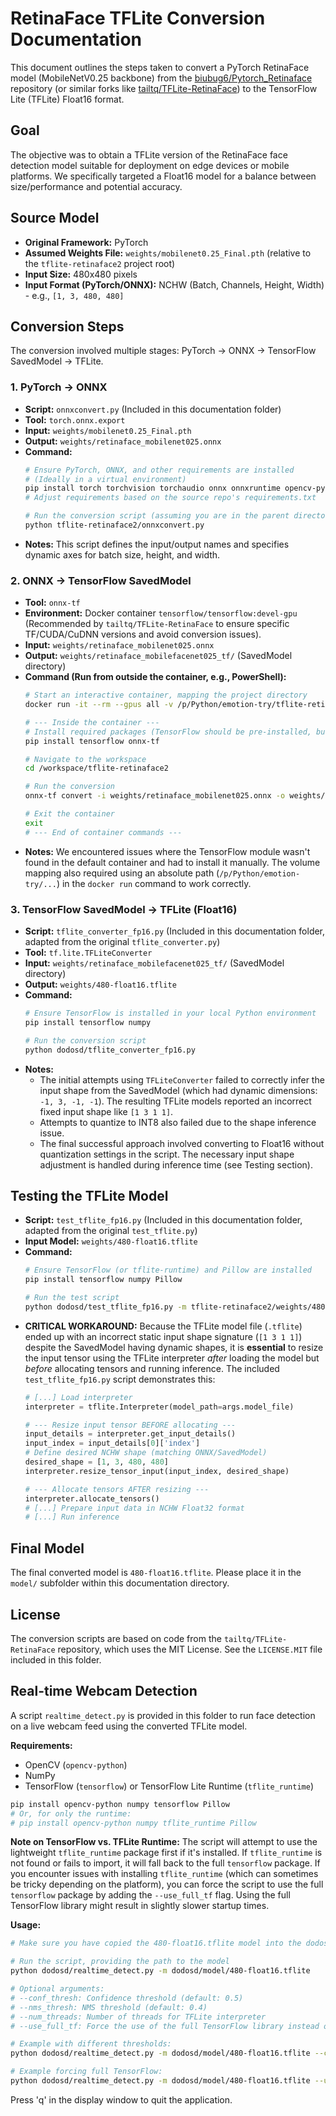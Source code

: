 # RetinaFace TFLite Conversion Documentation

This document outlines the steps taken to convert a PyTorch RetinaFace model (MobileNetV0.25 backbone) from the [biubug6/Pytorch_Retinaface](https://github.com/biubug6/Pytorch_Retinaface) repository (or similar forks like [tailtq/TFLite-RetinaFace](https://github.com/tailtq/TFLite-RetinaFace)) to the TensorFlow Lite (TFLite) Float16 format.

## Goal

The objective was to obtain a TFLite version of the RetinaFace face detection model suitable for deployment on edge devices or mobile platforms. We specifically targeted a Float16 model for a balance between size/performance and potential accuracy.

## Source Model

-   **Original Framework:** PyTorch
-   **Assumed Weights File:** `weights/mobilenet0.25_Final.pth` (relative to the `tflite-retinaface2` project root)
-   **Input Size:** 480x480 pixels
-   **Input Format (PyTorch/ONNX):** NCHW (Batch, Channels, Height, Width) - e.g., `[1, 3, 480, 480]`

## Conversion Steps

The conversion involved multiple stages: PyTorch -> ONNX -> TensorFlow SavedModel -> TFLite.

### 1. PyTorch -> ONNX

-   **Script:** `onnxconvert.py` (Included in this documentation folder)
-   **Tool:** `torch.onnx.export`
-   **Input:** `weights/mobilenet0.25_Final.pth`
-   **Output:** `weights/retinaface_mobilenet025.onnx`
-   **Command:**
    ```bash
    # Ensure PyTorch, ONNX, and other requirements are installed
    # (Ideally in a virtual environment)
    pip install torch torchvision torchaudio onnx onnxruntime opencv-python numpy
    # Adjust requirements based on the source repo's requirements.txt

    # Run the conversion script (assuming you are in the parent directory of tflite-retinaface2)
    python tflite-retinaface2/onnxconvert.py
    ```
-   **Notes:** This script defines the input/output names and specifies dynamic axes for batch size, height, and width.

### 2. ONNX -> TensorFlow SavedModel

-   **Tool:** `onnx-tf`
-   **Environment:** Docker container `tensorflow/tensorflow:devel-gpu` (Recommended by `tailtq/TFLite-RetinaFace` to ensure specific TF/CUDA/CuDNN versions and avoid conversion issues).
-   **Input:** `weights/retinaface_mobilenet025.onnx`
-   **Output:** `weights/retinaface_mobilefacenet025_tf/` (SavedModel directory)
-   **Command (Run from outside the container, e.g., PowerShell):**
    ```bash
    # Start an interactive container, mapping the project directory
    docker run -it --rm --gpus all -v /p/Python/emotion-try/tflite-retinaface2:/workspace/tflite-retinaface2 tensorflow/tensorflow:devel-gpu bash

    # --- Inside the container ---
    # Install required packages (TensorFlow should be pre-installed, but we needed to install it manually)
    pip install tensorflow onnx-tf

    # Navigate to the workspace
    cd /workspace/tflite-retinaface2

    # Run the conversion
    onnx-tf convert -i weights/retinaface_mobilenet025.onnx -o weights/retinaface_mobilefacenet025_tf

    # Exit the container
    exit
    # --- End of container commands ---
    ```
-   **Notes:** We encountered issues where the TensorFlow module wasn't found in the default container and had to install it manually. The volume mapping also required using an absolute path (`/p/Python/emotion-try/...`) in the `docker run` command to work correctly.

### 3. TensorFlow SavedModel -> TFLite (Float16)

-   **Script:** `tflite_converter_fp16.py` (Included in this documentation folder, adapted from the original `tflite_converter.py`)
-   **Tool:** `tf.lite.TFLiteConverter`
-   **Input:** `weights/retinaface_mobilefacenet025_tf/` (SavedModel directory)
-   **Output:** `weights/480-float16.tflite`
-   **Command:**
    ```bash
    # Ensure TensorFlow is installed in your local Python environment
    pip install tensorflow numpy

    # Run the conversion script
    python dodosd/tflite_converter_fp16.py
    ```
-   **Notes:**
    -   The initial attempts using `TFLiteConverter` failed to correctly infer the input shape from the SavedModel (which had dynamic dimensions: `-1, 3, -1, -1`). The resulting TFLite models reported an incorrect fixed input shape like `[1 3 1 1]`.
    -   Attempts to quantize to INT8 also failed due to the shape inference issue.
    -   The final successful approach involved converting to Float16 without quantization settings in the script. The necessary input shape adjustment is handled during inference time (see Testing section).

## Testing the TFLite Model

-   **Script:** `test_tflite_fp16.py` (Included in this documentation folder, adapted from the original `test_tflite.py`)
-   **Input Model:** `weights/480-float16.tflite`
-   **Command:**
    ```bash
    # Ensure TensorFlow (or tflite-runtime) and Pillow are installed
    pip install tensorflow numpy Pillow

    # Run the test script
    python dodosd/test_tflite_fp16.py -m tflite-retinaface2/weights/480-float16.tflite -i tflite-retinaface2/imgs/test-img2.jpeg
    ```
-   **CRITICAL WORKAROUND:** Because the TFLite model file (`.tflite`) ended up with an incorrect static input shape signature (`[1 3 1 1]`) despite the SavedModel having dynamic shapes, it is **essential** to resize the input tensor using the TFLite interpreter *after* loading the model but *before* allocating tensors and running inference. The included `test_tflite_fp16.py` script demonstrates this:
    ```python
    # [...] Load interpreter
    interpreter = tflite.Interpreter(model_path=args.model_file)

    # --- Resize input tensor BEFORE allocating ---
    input_details = interpreter.get_input_details()
    input_index = input_details[0]['index']
    # Define desired NCHW shape (matching ONNX/SavedModel)
    desired_shape = [1, 3, 480, 480]
    interpreter.resize_tensor_input(input_index, desired_shape)

    # --- Allocate tensors AFTER resizing ---
    interpreter.allocate_tensors()
    # [...] Prepare input data in NCHW Float32 format
    # [...] Run inference
    ```

## Final Model

The final converted model is `480-float16.tflite`. Please place it in the `model/` subfolder within this documentation directory.

## License

The conversion scripts are based on code from the `tailtq/TFLite-RetinaFace` repository, which uses the MIT License. See the `LICENSE.MIT` file included in this folder. 

## Real-time Webcam Detection

A script `realtime_detect.py` is provided in this folder to run face detection on a live webcam feed using the converted TFLite model.

**Requirements:**

*   OpenCV (`opencv-python`)
*   NumPy
*   TensorFlow (`tensorflow`) or TensorFlow Lite Runtime (`tflite_runtime`)

```bash
pip install opencv-python numpy tensorflow Pillow
# Or, for only the runtime:
# pip install opencv-python numpy tflite_runtime Pillow
```

**Note on TensorFlow vs. TFLite Runtime:**
The script will attempt to use the lightweight `tflite_runtime` package first if it's installed. If `tflite_runtime` is not found or fails to import, it will fall back to the full `tensorflow` package. If you encounter issues with installing `tflite_runtime` (which can sometimes be tricky depending on the platform), you can force the script to use the full `tensorflow` package by adding the `--use_full_tf` flag. Using the full TensorFlow library might result in slightly slower startup times.

**Usage:**

```bash
# Make sure you have copied the 480-float16.tflite model into the dodosd/model/ directory

# Run the script, providing the path to the model
python dodosd/realtime_detect.py -m dodosd/model/480-float16.tflite

# Optional arguments:
# --conf_thresh: Confidence threshold (default: 0.5)
# --nms_thresh: NMS threshold (default: 0.4)
# --num_threads: Number of threads for TFLite interpreter
# --use_full_tf: Force the use of the full TensorFlow library instead of tflite-runtime

# Example with different thresholds:
python dodosd/realtime_detect.py -m dodosd/model/480-float16.tflite --conf_thresh 0.6 --nms_thresh 0.3

# Example forcing full TensorFlow:
python dodosd/realtime_detect.py -m dodosd/model/480-float16.tflite --use_full_tf
```

Press 'q' in the display window to quit the application. 